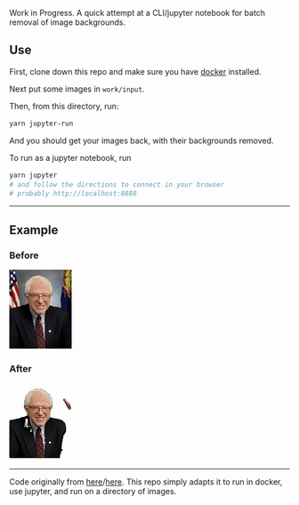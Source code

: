 Work in Progress. A quick attempt at a CLI/jupyter notebook for batch removal of image backgrounds.

## Use

First, clone down this repo and make sure you have [docker](https://docs.docker.com/docker-for-mac/) installed.

Next put some images in `work/input`.

Then, from this directory, run:

```bash
yarn jupyter-run
```

And you should get your images back, with their backgrounds removed.

To run as a jupyter notebook, run

```bash
yarn jupyter
# and follow the directions to connect in your browser
# probably http://localhost:8888
```

---

## Example

### Before

![before](https://github.com/zischwartz/keras-background-removal-docker/blob/master/work/input/bernie.jpg)

### After

![after](https://github.com/zischwartz/keras-background-removal-docker/blob/master/work/output/bernie.png)

---

Code originally from [here](https://github.com/rorodata/background-removal)/[here](https://medium.com/@burgalon/deploying-your-keras-model-35648f9dc5fb). This repo simply adapts it to run in docker, use jupyter, and run on a directory of images.
